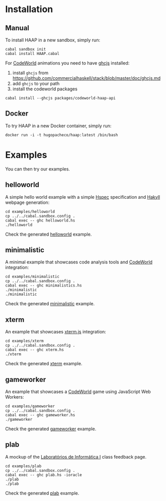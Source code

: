 
# Installation

## Manual

To install HAAP in a new sandbox, simply run:
```
cabal sandbox init
cabal install HAAP.cabal
```

For [CodeWorld](https://github.com/google/codeworld) animations you need to have [ghcjs](https://github.com/ghcjs/ghcjs) installed:
1. install `ghcjs` from https://github.com/commercialhaskell/stack/blob/master/doc/ghcjs.md
2. add `ghcjs` to your path
3. install the codeworld packages
```
cabal install --ghcjs packages/codeworld-haap-api
```

## Docker

To try HAAP in a new Docker container, simply run:
```
docker run -i -t hugopacheco/haap:latest /bin/bash
```

# Examples

You can then try our examples.

## helloworld

A simple hello world example with a simple [Hspec](https://hspec.github.io/) specification and [Hakyll](https://jaspervdj.be/hakyll/) webpage generation:

```
cd examples/helloworld
cp ../../cabal.sandbox.config .
cabal exec -- ghc helloworld.hs
./helloworld
```

Check the generated [helloworld](https://hpacheco.github.io/HAAP/examples/helloworld/site/index.html) example.

## minimalistic

A minimal example that showcases code analysis tools and [CodeWorld](https://github.com/google/codeworld) integration:

```
cd examples/minimalistic
cp ../../cabal.sandbox.config .
cabal exec -- ghc minimalistics.hs
./minimalistic
./minimalistic
```

Check the generated [minimalistic](https://hpacheco.github.io/HAAP/examples/minimalistic/site/index.html) example.

## xterm

An example that showcases [xterm.js](https://xtermjs.org/) integration:

```
cd examples/xterm
cp ../../cabal.sandbox.config .
cabal exec -- ghc xterm.hs
./xterm
```

Check the generated [xterm](https://hpacheco.github.io/HAAP/examples/xterm/site/index.html) example.

## gameworker

An example that showcases a [CodeWorld](https://github.com/google/codeworld) game using JavaScript Web Workers:

```
cd examples/gameworker
cp ../../cabal.sandbox.config .
cabal exec -- ghc gameworker.hs
./gameworker
```

Check the generated [gameworker](https://hpacheco.github.io/HAAP/examples/gameworker/site/index.html) example.

## plab

A mockup of the [Laboratórios de Informática I](https://haslab.github.io/Teaching/LI1/) class feedback page.

```
cd examples/plab
cp ../../cabal.sandbox.config .
cabal exec -- ghc plab.hs -ioracle
./plab
./plab
```

Check the generated [plab](https://hpacheco.github.io/HAAP/examples/plab/site/index.html) example.





